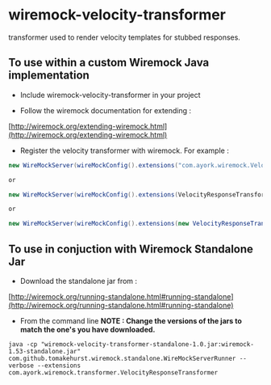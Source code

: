 wiremock-velocity-transformer
===========================

transformer used to render velocity templates for stubbed responses.

## To use within a custom Wiremock Java implementation

- Include wiremock-velocity-transformer in your project

- Follow the wiremock documentation for extending :

[http://wiremock.org/extending-wiremock.html](http://wiremock.org/extending-wiremock.html)

- Register the velocity transformer with wiremock. For example :

````java
new WireMockServer(wireMockConfig().extensions("com.ayork.wiremock.VelocityResponseTransformer",));

or

new WireMockServer(wireMockConfig().extensions(VelocityResponseTransformer.class));

or 

new WireMockServer(wireMockConfig().extensions(new VelocityResponseTransformer()));
````

## To use in conjuction with Wiremock Standalone Jar

- Download the standalone jar from :

[http://wiremock.org/running-standalone.html#running-standalone](http://wiremock.org/running-standalone.html#running-standalone)

- From the command line **NOTE : Change the versions of the jars to match the one's you have downloaded.**
````
java -cp "wiremock-velocity-transformer-standalone-1.0.jar:wiremock-1.53-standalone.jar" com.github.tomakehurst.wiremock.standalone.WireMockServerRunner --verbose --extensions com.ayork.wiremock.transformer.VelocityResponseTransformer
````